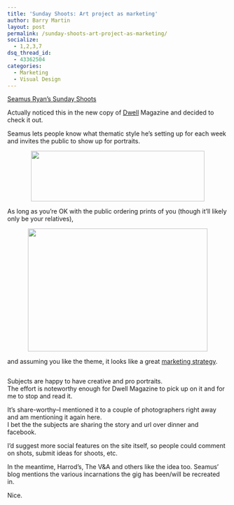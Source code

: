 ```yaml
---
title: 'Sunday Shoots: Art project as marketing'
author: Barry Martin
layout: post
permalink: /sunday-shoots-art-project-as-marketing/
socialize:
  - 1,2,3,7
dsq_thread_id:
  - 43362504
categories:
  - Marketing
  - Visual Design
---
```

[Seamus Ryan&#8217;s Sunday Shoots][1]

Actually noticed this in the new copy of <a class="zem_slink freebase/guid/9202a8c04000641f8000000000459632" title="Dwell (magazine)" rel="homepage" href="http://www.dwell.com">Dwell</a> Magazine and decided to check it out.

Seamus lets people know what thematic style he&#8217;s setting up for each week and invites the public to show up for portraits.

<p style="text-align: center;">
  <img class="aligncenter" src="http://hypenotic.com/wordpress/wp-content/uploads/2009/08/moz-screenshot.jpg" alt="" width="396" height="115" />
</p>

As long as you&#8217;re OK with the public ordering prints of you (though it&#8217;ll likely only be your relatives),<!--more-->

<p style="text-align: center;">
  <img class="aligncenter" style="max-width: 800px;" src="http://hypenotic.com/wordpress/wp-content/uploads/2009/08/Picture-6.png" alt="" width="410" height="280" />
</p>

and assuming you like the theme, it looks like a great <a class="zem_slink freebase/guid/9202a8c04000641f80000000001db80e" title="Marketing strategy" rel="wikipedia" href="http://en.wikipedia.org/wiki/Marketing_strategy">marketing strategy</a>.

<img class="alignright" style="max-width: 800px;" src="http://hypenotic.com/wordpress/wp-content/uploads/2009/08/Picture-7.png" alt="" />

Subjects are happy to have creative and pro portraits.  
The effort is noteworthy enough for Dwell Magazine to pick up on it and for me to stop and read it.

It&#8217;s share-worthy–I mentioned it to a couple of photographers right away and am mentioning it again here.  
I bet the the subjects are sharing the story and url over dinner and facebook.

I&#8217;d suggest more social features on the site itself, so people could comment on shots, submit ideas for shoots, etc.

In the meantime, Harrod&#8217;s, The V&A and others like the idea too. Seamus&#8217; blog mentions the various incarnations the gig has been/will be recreated in.

Nice.

 [1]: http://www.sundayshoots.com/index.html